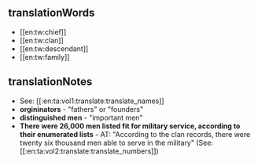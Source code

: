 ## translationWords

* [[en:tw:chief]]
* [[en:tw:clan]]
* [[en:tw:descendant]]
* [[en:tw:family]]

## translationNotes

* See: [[:en:ta:vol1:translate:translate_names]]
* **orgininators** - "fathers" or "founders"
* **distinguished men** - "important men"
* **There were 26,000 men listed fit for military service, according to their enumerated lists** - AT: "According to the clan records, there were twenty six thousand men able to serve in the military" (See: [[:en:ta:vol2:translate:translate_numbers]])
